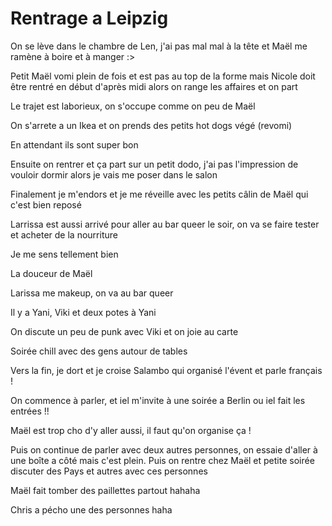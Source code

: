 # Rentrage a Leipzig
On se lève dans le chambre de Len, j'ai pas mal mal à la tête et Maël me ramène à boire et à manger :>

Petit Maël vomi plein de fois et est pas au top de la forme mais Nicole doit être rentré en début d'après midi alors on range les affaires et on part 

Le trajet est laborieux, on s'occupe comme on peu de Maël 

On s'arrete a un Ikea et on prends des petits hot dogs végé (revomi)

En attendant ils sont super bon 

Ensuite on rentrer et ça part sur un petit dodo, j'ai pas l'impression de vouloir dormir alors je vais me poser dans le salon

Finalement je m'endors et je me réveille avec les petits câlin de Maël qui c'est bien reposé 

Larrissa est aussi arrivé pour aller au bar queer le soir, on va se faire tester et acheter de la nourriture

Je me sens tellement bien

La douceur de Maël 

Larissa me makeup, on va au bar queer 

Il y a Yani, Viki et deux potes à Yani

On discute un peu de punk avec Viki et on joie au carte 

Soirée chill avec des gens autour de tables 

Vers la fin, je dort et je croise Salambo qui organisé l'évent et parle français !

On commence à parler, et iel m'invite à une soirée a Berlin ou iel fait les entrées !!

Maël est trop cho d'y aller aussi, il faut qu'on organise ça !

Puis on continue de parler avec deux autres personnes, on essaie d'aller à une boîte a côté mais c'est plein. Puis on rentre chez Maël et petite soirée discuter des Pays et autres avec ces personnes 

Maël fait tomber des paillettes partout hahaha 

Chris a pécho une des personnes haha 

